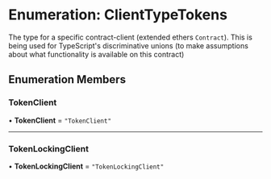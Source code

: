# Enumeration: ClientTypeTokens

The type for a specific contract-client (extended ethers `Contract`).
This is being used for TypeScript's discriminative unions (to make assumptions about what functionality is available on this contract)

## Enumeration Members

### TokenClient

• **TokenClient** = ``"TokenClient"``

___

### TokenLockingClient

• **TokenLockingClient** = ``"TokenLockingClient"``
